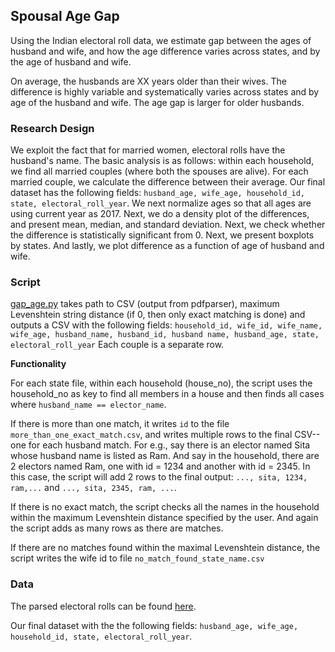 ## Spousal Age Gap

Using the Indian electoral roll data, we estimate gap between the ages of husband and wife, and how the age difference varies across states, and by the age of husband and wife. 

On average, the husbands are XX years older than their wives. The difference is highly variable and systematically varies across states and by age of the husband and wife. The age gap is larger for older husbands.

### Research Design

We exploit the fact that for married women, electoral rolls have the husband's name. The basic analysis is as follows: within each household, we find all married couples (where both the spouses are alive). For each married couple, we calculate the difference between their average. Our final dataset has the following fields: `husband_age, wife_age, household_id, state, electoral_roll_year`. We next normalize ages so that all ages are using current year as 2017. Next, we do a density plot of the differences, and present mean, median, and standard deviation. Next, we check whether the difference is statistically significant from 0. Next, we present boxplots by states. And lastly, we plot difference as a function of age of husband and wife. 

### Script

[gap_age.py](gap_age.py) takes path to CSV (output from pdfparser), maximum Levenshtein string distance (if 0, then only exact matching is done) and outputs a CSV with the following fields: ```household_id, wife_id, wife_name, wife_age, husband_name, husband_id, husband name, husband_age, state, electoral_roll_year``` Each couple is a separate row.

**Functionality**

For each state file, within each household (house_no), the script uses the household_no as key to find all members in a house and then finds all cases where `husband_name == elector_name`.

If there is more than one match, it writes `id` to the file `more_than_one_exact_match.csv`, and writes multiple rows to the final CSV--one for each husband match. For e.g., say there is an elector named Sita whose husband name is listed as Ram. And say in the household, there are 2 electors named Ram, one with id = 1234 and another with id = 2345. In this case, the script will add 2 rows to the final output: `..., sita, 1234, ram,...` and `..., sita, 2345, ram, ...`.

If there is no exact match, the script checks all the names in the household within the maximum Levenshtein distance specified by the user. And again the script adds as many rows as there are matches. 

If there are no matches found within the maximal Levenshtein distance, the script writes the wife id to file `no_match_found_state_name.csv`

### Data

The parsed electoral rolls can be found [here](https://dataverse.harvard.edu/dataset.xhtml?persistentId=doi:10.7910/DVN/MUEGDT). 

Our final dataset with the the following fields: `husband_age, wife_age, household_id, state, electoral_roll_year`.